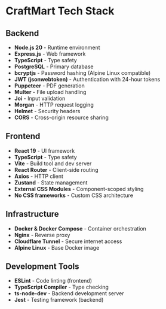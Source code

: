 # CraftMart Tech Stack

## Backend
- **Node.js 20** - Runtime environment
- **Express.js** - Web framework
- **TypeScript** - Type safety
- **PostgreSQL** - Primary database
- **bcryptjs** - Password hashing (Alpine Linux compatible)
- **JWT (jsonwebtoken)** - Authentication with 24-hour tokens
- **Puppeteer** - PDF generation
- **Multer** - File upload handling
- **Joi** - Input validation
- **Morgan** - HTTP request logging
- **Helmet** - Security headers
- **CORS** - Cross-origin resource sharing

## Frontend
- **React 19** - UI framework
- **TypeScript** - Type safety
- **Vite** - Build tool and dev server
- **React Router** - Client-side routing
- **Axios** - HTTP client
- **Zustand** - State management
- **External CSS Modules** - Component-scoped styling
- **No CSS frameworks** - Custom CSS architecture

## Infrastructure
- **Docker & Docker Compose** - Container orchestration
- **Nginx** - Reverse proxy
- **Cloudflare Tunnel** - Secure internet access
- **Alpine Linux** - Base Docker image

## Development Tools
- **ESLint** - Code linting (frontend)
- **TypeScript Compiler** - Type checking
- **ts-node-dev** - Backend development server
- **Jest** - Testing framework (backend)